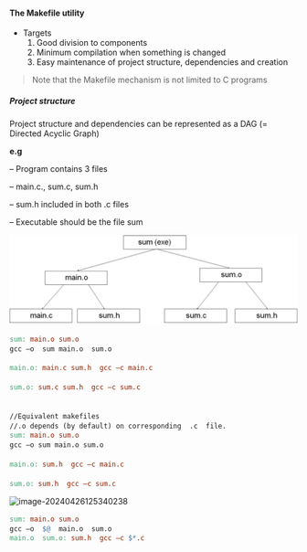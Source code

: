 #### The Makefile utility

- Targets
  1. Good division to components
  2. Minimum compilation when something is changed
  3. Easy maintenance of project structure, dependencies and creation

> Note that the Makefile mechanism is not limited to C programs

##### Project structure

Project structure and dependencies can be represented as a DAG (= Directed Acyclic Graph)

**e.g**

– Program contains 3 files

– main.c., sum.c, sum.h

– sum.h included in both .c files

– Executable should be the file sum

![image-20240426125212956](https://raw.githubusercontent.com/RimLutienpeist/image-hosting/main/image-20240426125212956.png)

```makefile
sum: main.o	sum.o
gcc –o	sum main.o	sum.o

main.o: main.c sum.h  gcc –c main.c

sum.o: sum.c sum.h  gcc –c sum.c


//Equivalent makefiles
//.o depends (by default) on corresponding	.c  file.
sum: main.o sum.o
gcc –o sum main.o sum.o

main.o: sum.h  gcc –c main.c

sum.o: sum.h  gcc –c sum.c
```

![image-20240426125340238](C:\Users\89620\AppData\Roaming\Typora\typora-user-images\image-20240426125340238.png)

```makefile
sum: main.o	sum.o
gcc –o	$@	main.o	sum.o
main.o	sum.o: sum.h  gcc –c $*.c
```

